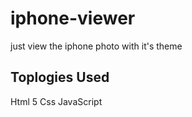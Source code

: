 # iphone-viewer

just view the iphone photo with it's theme

## Toplogies Used

Html 5
Css
JavaScript
